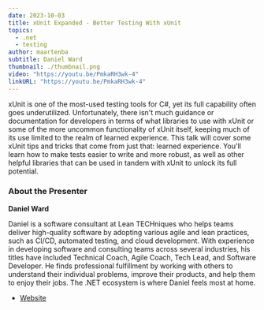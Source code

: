 ```yaml
---
date: 2023-10-03
title: xUnit Expanded - Better Testing With xUnit
topics:
  - .net
  - testing
author: maartenba
subtitle: Daniel Ward
thumbnail: ./thumbnail.png
video: "https://youtu.be/PmkaRH3wk-4"
linkURL: "https://youtu.be/PmkaRH3wk-4"
---
```


xUnit is one of the most-used testing tools for C#, yet its full capability often goes underutilized. Unfortunately, there isn't much guidance or documentation for developers in terms of what libraries to use with xUnit or some of the more uncommon functionality of xUnit itself, keeping much of its use limited to the realm of learned experience. This talk will cover some xUnit tips and tricks that come from just that: learned experience. You'll learn how to make tests easier to write and more robust, as well as other helpful libraries that can be used in tandem with xUnit to unlock its full potential.

### About the Presenter

**Daniel Ward**

Daniel is a software consultant at Lean TECHniques who helps teams deliver high-quality software by adopting various agile and lean practices, such as CI/CD, automated testing, and cloud development. With experience in developing software and consulting teams across several industries, his titles have included Technical Coach, Agile Coach, Tech Lead, and Software Developer. He finds professional fulfillment by working with others to understand their individual problems, improve their products, and help them to enjoy their jobs. The .NET ecosystem is where Daniel feels most at home.

- [Website](https://daninacan.com/)
